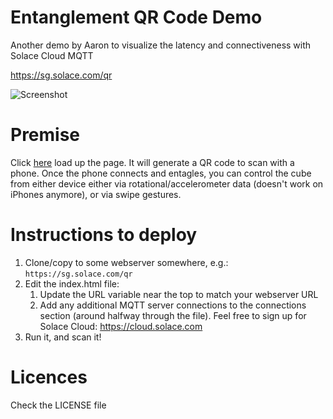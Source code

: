# Entanglement QR Code Demo

Another demo by Aaron to visualize the latency and connectiveness with Solace Cloud MQTT

https://sg.solace.com/qr

![](https://github.com/aaron-613/demo-qr-entanglement/blob/master/gfx/qr_screenshot.png "Screenshot")

# Premise

Click [here](https://sg.solace.com/qr) load up the page. It will generate a QR code to scan with a phone. Once the phone connects and entagles, you can control the cube from either device either via rotational/accelerometer data (doesn't work on iPhones anymore), or via swipe gestures.

# Instructions to deploy

1. Clone/copy to some webserver somewhere, e.g.: `https://sg.solace.com/qr`
1. Edit the index.html file:
   1. Update the URL variable near the top to match your webserver URL
   1. Add any additional MQTT server connections to the connections section (around halfway through the file).  Feel free to sign up for Solace Cloud: https://cloud.solace.com
1. Run it, and scan it!



# Licences

Check the LICENSE file
